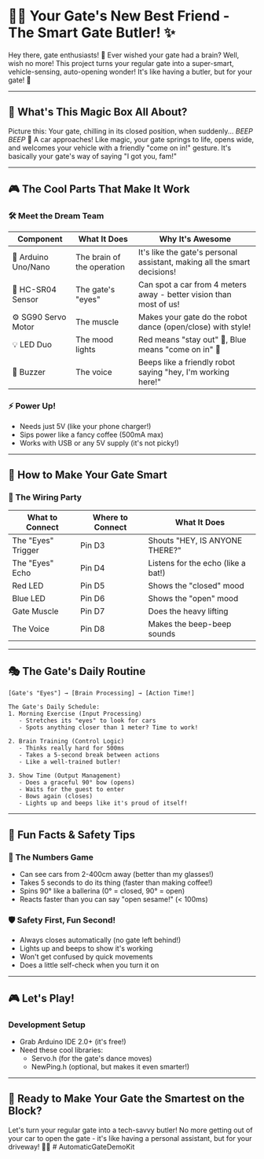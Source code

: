 # 🚪✨ Your Gate's New Best Friend - The Smart Gate Butler! ✨

Hey there, gate enthusiasts! 👋 Ever wished your gate had a brain? Well, wish no more! This project turns your regular gate into a super-smart, vehicle-sensing, auto-opening wonder! It's like having a butler, but for your gate! 🎩

---

## 🧠 What's This Magic Box All About?

Picture this: Your gate, chilling in its closed position, when suddenly... _BEEP BEEP_ 🚗 A car approaches! Like magic, your gate springs to life, opens wide, and welcomes your vehicle with a friendly "come on in!" gesture. It's basically your gate's way of saying "I got you, fam!"

---

## 🎮 The Cool Parts That Make It Work

### 🛠️ Meet the Dream Team

| Component           | What It Does               | Why It's Awesome                                                         |
| ------------------- | -------------------------- | ------------------------------------------------------------------------ |
| 🧠 Arduino Uno/Nano | The brain of the operation | It's like the gate's personal assistant, making all the smart decisions! |
| 📏 HC-SR04 Sensor   | The gate's "eyes"          | Can spot a car from 4 meters away - better vision than most of us!       |
| ⚙️ SG90 Servo Motor | The muscle                 | Makes your gate do the robot dance (open/close) with style!              |
| 💡 LED Duo          | The mood lights            | Red means "stay out" 🛑, Blue means "come on in" 🎉                      |
| 📢 Buzzer           | The voice                  | Beeps like a friendly robot saying "hey, I'm working here!"              |

### ⚡ Power Up!

- Needs just 5V (like your phone charger!)
- Sips power like a fancy coffee (500mA max)
- Works with USB or any 5V supply (it's not picky!)

---

## 🎯 How to Make Your Gate Smart

### 🔌 The Wiring Party

| What to Connect    | Where to Connect | What It Does                       |
| ------------------ | ---------------- | ---------------------------------- |
| The "Eyes" Trigger | Pin D3           | Shouts "HEY, IS ANYONE THERE?"     |
| The "Eyes" Echo    | Pin D4           | Listens for the echo (like a bat!) |
| Red LED            | Pin D5           | Shows the "closed" mood            |
| Blue LED           | Pin D6           | Shows the "open" mood              |
| Gate Muscle        | Pin D7           | Does the heavy lifting             |
| The Voice          | Pin D8           | Makes the beep-beep sounds         |

---

## 🎭 The Gate's Daily Routine

```plaintext
[Gate's "Eyes"] → [Brain Processing] → [Action Time!]

The Gate's Daily Schedule:
1. Morning Exercise (Input Processing)
   - Stretches its "eyes" to look for cars
   - Spots anything closer than 1 meter? Time to work!

2. Brain Training (Control Logic)
   - Thinks really hard for 500ms
   - Takes a 5-second break between actions
   - Like a well-trained butler!

3. Show Time (Output Management)
   - Does a graceful 90° bow (opens)
   - Waits for the guest to enter
   - Bows again (closes)
   - Lights up and beeps like it's proud of itself!
```

---

## 🎪 Fun Facts & Safety Tips

### 🎯 The Numbers Game

- Can see cars from 2-400cm away (better than my glasses!)
- Takes 5 seconds to do its thing (faster than making coffee!)
- Spins 90° like a ballerina (0° = closed, 90° = open)
- Reacts faster than you can say "open sesame!" (< 100ms)

### 🛡️ Safety First, Fun Second!

- Always closes automatically (no gate left behind!)
- Lights up and beeps to show it's working
- Won't get confused by quick movements
- Does a little self-check when you turn it on

---

## 🎮 Let's Play!

### Development Setup

- Grab Arduino IDE 2.0+ (it's free!)
- Need these cool libraries:
  - Servo.h (for the gate's dance moves)
  - NewPing.h (optional, but makes it even smarter!)

---

## 🎉 Ready to Make Your Gate the Smartest on the Block?

Let's turn your regular gate into a tech-savvy butler! No more getting out of your car to open the gate - it's like having a personal assistant, but for your driveway! 🚗✨
#   A u t o m a t i c G a t e D e m o K i t  
 